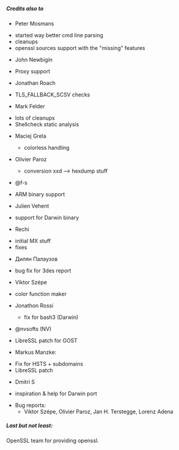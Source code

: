 

##### Credits also to

* Peter Mosmans
 - started way better cmd line parsing
 - cleanups
 - openssl sources support with the "missing" features

* John Newbigin
 - Proxy support

* Jonathan Roach
 - TLS_FALLBACK_SCSV checks
 
* Mark Felder
 - lots of cleanups
 - Shellcheck static analysis

* Maciej Grela 
  - colorless handling

* Olivier Paroz
  - conversion xxd --> hexdump stuff 

* @f-s
 - ARM binary support  

* Julien Vehent
 - support for Darwin binary

* Rechi
 - initial MX stuff
 - fixes

* Дилян Палаузов
 - bug fix for 3des report

* Viktor Szépe
 - color function maker

* Jonathon Rossi
  - fix for bash3 (Darwin)

* @nvsofts (NV)
 - LibreSSL patch for GOST

* Markus Manzke: 
 - Fix for HSTS + subdomains
 - LibreSSL patch

* Dmitri S
 - inspiration & help for Darwin port

* Bug reports:
  - Viktor Szépe, Olivier Paroz, Jan H. Terstegge, Lorenz Adena

##### Last but not least:

OpenSSL team for providing openssl.

